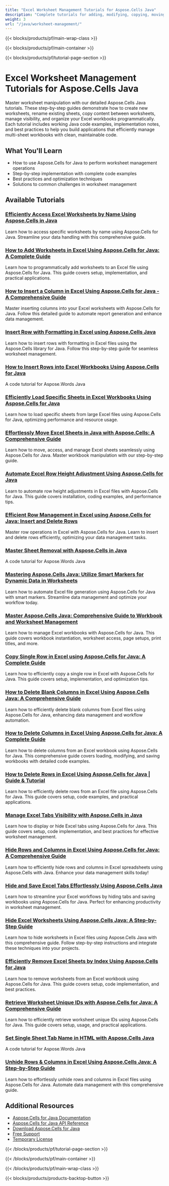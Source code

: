 ```yaml
---
title: "Excel Worksheet Management Tutorials for Aspose.Cells Java"
description: "Complete tutorials for adding, modifying, copying, moving, and managing worksheets in Excel files using Aspose.Cells for Java."
weight: 3
url: "/java/worksheet-management/"
---
```


{{< blocks/products/pf/main-wrap-class >}}

{{< blocks/products/pf/main-container >}}

{{< blocks/products/pf/tutorial-page-section >}}


# Excel Worksheet Management Tutorials for Aspose.Cells Java

Master worksheet manipulation with our detailed Aspose.Cells Java tutorials. These step-by-step guides demonstrate how to create new worksheets, rename existing sheets, copy content between worksheets, manage visibility, and organize your Excel workbooks programmatically. Each tutorial includes working Java code examples, implementation notes, and best practices to help you build applications that efficiently manage multi-sheet workbooks with clean, maintainable code.

## What You'll Learn

- How to use Aspose.Cells for Java to perform worksheet management operations
- Step-by-step implementation with complete code examples
- Best practices and optimization techniques
- Solutions to common challenges in worksheet management


## Available Tutorials

### [Efficiently Access Excel Worksheets by Name Using Aspose.Cells in Java](./access-excel-sheets-name-aspose-cells-java/)
Learn how to access specific worksheets by name using Aspose.Cells for Java. Streamline your data handling with this comprehensive guide.

### [How to Add Worksheets in Excel Using Aspose.Cells for Java&#58; A Complete Guide](./add-spreadsheets-excel-aspose-cells-java/)
Learn how to programmatically add worksheets to an Excel file using Aspose.Cells for Java. This guide covers setup, implementation, and practical applications.

### [How to Insert a Column in Excel Using Aspose.Cells for Java - A Comprehensive Guide](./aspose-cells-java-insert-column-excel/)
Master inserting columns into your Excel worksheets with Aspose.Cells for Java. Follow this detailed guide to automate report generation and enhance data management.

### [Insert Row with Formatting in Excel using Aspose.Cells Java](./aspose-cells-java-insert-row-formatting/)
Learn how to insert rows with formatting in Excel files using the Aspose.Cells library for Java. Follow this step-by-step guide for seamless worksheet management.

### [How to Insert Rows into Excel Workbooks Using Aspose.Cells for Java](./aspose-cells-java-insert-rows-excel-workbooks/)
A code tutorial for Aspose.Words Java

### [Efficiently Load Specific Sheets in Excel Workbooks Using Aspose.Cells for Java](./aspose-cells-java-load-specific-sheets/)
Learn how to load specific sheets from large Excel files using Aspose.Cells for Java, optimizing performance and resource usage.

### [Effortlessly Move Excel Sheets in Java with Aspose.Cells&#58; A Comprehensive Guide](./aspose-cells-java-move-excel-sheets/)
Learn how to move, access, and manage Excel sheets seamlessly using Aspose.Cells for Java. Master workbook manipulation with our step-by-step guide.

### [Automate Excel Row Height Adjustment Using Aspose.Cells for Java](./aspose-cells-java-row-height-excel/)
Learn to automate row height adjustments in Excel files with Aspose.Cells for Java. This guide covers installation, coding examples, and performance tips.

### [Efficient Row Management in Excel using Aspose.Cells for Java&#58; Insert and Delete Rows](./aspose-cells-java-row-operations-excel/)
Master row operations in Excel with Aspose.Cells for Java. Learn to insert and delete rows efficiently, optimizing your data management tasks.

### [Master Sheet Removal with Aspose.Cells in Java](./aspose-cells-java-sheet-removal-guide/)
A code tutorial for Aspose.Words Java

### [Mastering Aspose.Cells Java&#58; Utilize Smart Markers for Dynamic Data in Worksheets](./aspose-cells-java-smart-markers-worksheets/)
Learn how to automate Excel file generation using Aspose.Cells for Java with smart markers. Streamline data management and optimize your workflow today.

### [Master Aspose.Cells Java&#58; Comprehensive Guide to Workbook and Worksheet Management](./aspose-cells-java-workbook-worksheet-guide/)
Learn how to manage Excel workbooks with Aspose.Cells for Java. This guide covers workbook instantiation, worksheet access, page setups, print titles, and more.

### [Copy Single Row in Excel using Aspose.Cells for Java&#58; A Complete Guide](./copy-single-row-excel-aspose-cells-java/)
Learn how to efficiently copy a single row in Excel with Aspose.Cells for Java. This guide covers setup, implementation, and optimization tips.

### [How to Delete Blank Columns in Excel Using Aspose.Cells Java&#58; A Comprehensive Guide](./delete-blank-columns-aspose-cells-java/)
Learn how to efficiently delete blank columns from Excel files using Aspose.Cells for Java, enhancing data management and workflow automation.

### [How to Delete Columns in Excel Using Aspose.Cells for Java&#58; A Complete Guide](./delete-columns-excel-aspose-cells-java/)
Learn how to delete columns from an Excel workbook using Aspose.Cells for Java. This comprehensive guide covers loading, modifying, and saving workbooks with detailed code examples.

### [How to Delete Rows in Excel Using Aspose.Cells for Java | Guide & Tutorial](./delete-row-excel-aspose-cells-java/)
Learn how to efficiently delete rows from an Excel file using Aspose.Cells for Java. This guide covers setup, code examples, and practical applications.

### [Manage Excel Tabs Visibility with Aspose.Cells in Java](./display-excel-tabs-aspose-cells-java/)
Learn how to display or hide Excel tabs using Aspose.Cells for Java. This guide covers setup, code implementation, and best practices for effective worksheet management.

### [Hide Rows and Columns in Excel Using Aspose.Cells for Java&#58; A Comprehensive Guide](./hide-rows-columns-aspose-cells-java/)
Learn how to efficiently hide rows and columns in Excel spreadsheets using Aspose.Cells with Java. Enhance your data management skills today!

### [Hide and Save Excel Tabs Effortlessly Using Aspose.Cells Java](./hide-save-excel-tabs-aspose-cells-java/)
Learn how to streamline your Excel workflows by hiding tabs and saving workbooks using Aspose.Cells for Java. Perfect for enhancing productivity in worksheet management.

### [Hide Excel Worksheets Using Aspose.Cells Java&#58; A Step-by-Step Guide](./hide-worksheets-excel-aspose-cells-java-guide/)
Learn how to hide worksheets in Excel files using Aspose.Cells Java with this comprehensive guide. Follow step-by-step instructions and integrate these techniques into your projects.

### [Efficiently Remove Excel Sheets by Index Using Aspose.Cells for Java](./remove-excel-sheets-index-aspose-cells-java/)
Learn how to remove worksheets from an Excel workbook using Aspose.Cells for Java. This guide covers setup, code implementation, and best practices.

### [Retrieve Worksheet Unique IDs with Aspose.Cells for Java&#58; A Comprehensive Guide](./retrieve-unique-ids-aspose-cells-java/)
Learn how to efficiently retrieve worksheet unique IDs using Aspose.Cells for Java. This guide covers setup, usage, and practical applications.

### [Set Single Sheet Tab Name in HTML with Aspose.Cells Java](./set-single-sheet-tab-name-html-aspose-cells-java/)
A code tutorial for Aspose.Words Java

### [Unhide Rows & Columns in Excel Using Aspose.Cells Java&#58; A Step-by-Step Guide](./unhide-rows-columns-excel-aspose-cells-java/)
Learn how to effortlessly unhide rows and columns in Excel files using Aspose.Cells for Java. Automate data management with this comprehensive guide.



## Additional Resources

- [Aspose.Cells for Java Documentation](https://docs.aspose.com/cells/java/)
- [Aspose.Cells for Java API Reference](https://reference.aspose.com/cells/java/)
- [Download Aspose.Cells for Java](https://releases.aspose.com/cells/java/)
- [Free Support](https://forum.aspose.com/)
- [Temporary License](https://purchase.aspose.com/temporary-license/)


{{< /blocks/products/pf/tutorial-page-section >}}

{{< /blocks/products/pf/main-container >}}

{{< /blocks/products/pf/main-wrap-class >}}

{{< blocks/products/products-backtop-button >}}
